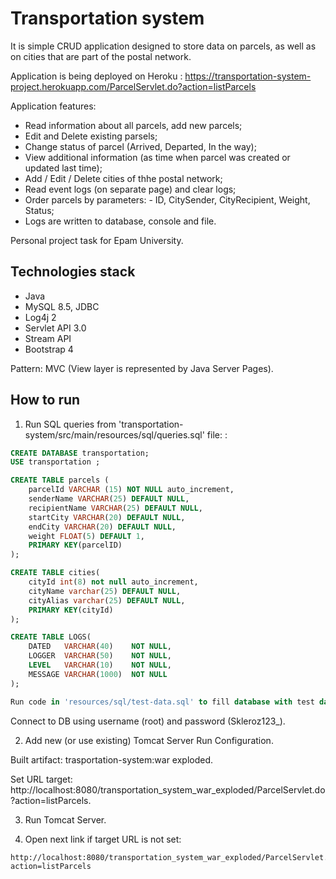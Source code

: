 # Transportation system

It is simple CRUD application designed to store data on parcels, as well as on cities that are part of the postal network.

Application is being deployed on Heroku : https://transportation-system-project.herokuapp.com/ParcelServlet.do?action=listParcels

Application features:
- Read information about all parcels, add new parcels;
- Edit and Delete existing parsels;
- Change status of parcel (Arrived, Departed, In the way);
- View additional information (as time when parcel was created or updated last time);
- Add / Edit / Delete cities of thhe postal network;
- Read event logs (on separate page) and clear logs;
- Order parcels by parameters: - ID, CitySender, CityRecipient, Weight, Status;
- Logs are written to database, console and file.

Personal project task for Epam University.

## Technologies stack
- Java
- MySQL 8.5, JDBC
- Log4j 2 
- Servlet API 3.0
- Stream API
- Bootstrap 4

Pattern: MVC (View layer is represented by Java Server Pages).

## How to run
1) Run SQL queries from 'transportation-system/src/main/resources/sql/queries.sql' file:
:
```sql
CREATE DATABASE transportation;
USE transportation ;

CREATE TABLE parcels (
	parcelId VARCHAR (15) NOT NULL auto_increment,
    senderName VARCHAR(25) DEFAULT NULL,
    recipientName VARCHAR(25) DEFAULT NULL,
    startCity VARCHAR(20) DEFAULT NULL,
	endCity VARCHAR(20) DEFAULT NULL,
    weight FLOAT(5) DEFAULT 1,
    PRIMARY KEY(parcelID)
);

CREATE TABLE cities(
	cityId int(8) not null auto_increment,
    cityName varchar(25) DEFAULT NULL,
    cityAlias varchar(25) DEFAULT NULL,
    PRIMARY KEY(cityId)
);

CREATE TABLE LOGS(
    DATED   VARCHAR(40)    NOT NULL,
    LOGGER  VARCHAR(50)    NOT NULL,
    LEVEL   VARCHAR(10)    NOT NULL,
    MESSAGE VARCHAR(1000)  NOT NULL
);

Run code in 'resources/sql/test-data.sql' to fill database with test data;
```
Connect to DB using username (root) and password (Skleroz123_).

2) Add new (or use existing) Tomcat Server Run Configuration.

Built artifact: trasportation-system:war exploded.

Set URL target: http://localhost:8080/transportation_system_war_exploded/ParcelServlet.do?action=listParcels. 

3) Run Tomcat Server.

4) Open next link if target URL is not set:
```link
http://localhost:8080/transportation_system_war_exploded/ParcelServlet.do?action=listParcels
```


